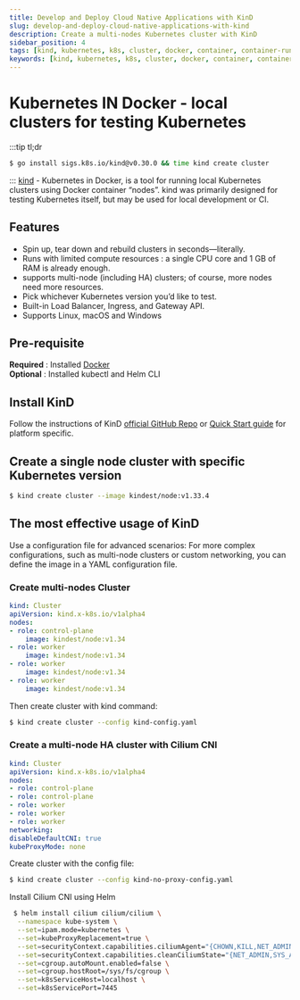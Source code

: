 ```yaml
---
title: Develop and Deploy Cloud Native Applications with KinD
slug: develop-and-deploy-cloud-native-applications-with-kind
description: Create a multi-nodes Kubernetes cluster with KinD
sidebar_position: 4
tags: [kind, kubernetes, k8s, cluster, docker, container, container-runtime, cloud-native, application, cncf, development, paas]
keywords: [kind, kubernetes, k8s, cluster, docker, container, container-runtime, cloud-native, application, cncf, development, paas]
---
```

# Kubernetes IN Docker - local clusters for testing Kubernetes
:::tip tl;dr
```sh
$ go install sigs.k8s.io/kind@v0.30.0 && time kind create cluster
```
:::
[kind](https://kind.sigs.k8s.io/) - Kubernetes in Docker, is a tool for running local Kubernetes clusters using Docker container “nodes”.
kind was primarily designed for testing Kubernetes itself, but may be used for local development or CI.  
## Features
- Spin up, tear down and rebuild clusters in seconds—literally.
- Runs with limited compute resources : a single CPU core and 1 GB of RAM is already enough.
- supports multi-node (including HA) clusters; of course, more nodes need more resources.
- Pick whichever Kubernetes version you’d like to test.
- Built-in Load Balancer, Ingress, and Gateway API.
- Supports Linux, macOS and Windows  
## Pre-requisite
**Required** : Installed [Docker](/blog/docker-quick-install)  
**Optional** : Installed kubectl and Helm CLI

## Install KinD
Follow the instructions of KinD [official GitHub Repo](https://github.com/kubernetes-sigs/kind) or [Quick Start guide](https://kind.sigs.k8s.io/docs/user/quick-start/) for platform specific.

## Create a single node cluster with specific Kubernetes version
```sh
$ kind create cluster --image kindest/node:v1.33.4
```

## The most effective usage of KinD
Use a configuration file for advanced scenarios: For more complex configurations, such as multi-node clusters or custom networking, you can define the image in a YAML configuration file.

### Create multi-nodes Cluster
```yaml title=kind-config.yaml
kind: Cluster
apiVersion: kind.x-k8s.io/v1alpha4
nodes:
- role: control-plane
    image: kindest/node:v1.34
- role: worker
    image: kindest/node:v1.34
- role: worker
    image: kindest/node:v1.34
- role: worker
    image: kindest/node:v1.34
```

Then create cluster with kind command:
```sh
$ kind create cluster --config kind-config.yaml
```

### Create a multi-node HA cluster with Cilium CNI
```yaml title=kind-no-proxy-config.yaml
kind: Cluster
apiVersion: kind.x-k8s.io/v1alpha4
nodes:
- role: control-plane
- role: control-plane
- role: worker
- role: worker
- role: worker
networking:
disableDefaultCNI: true
kubeProxyMode: none
```
Create cluster with the config file:
```sh
$ kind create cluster --config kind-no-proxy-config.yaml
```

Install Cilium CNI using Helm
```sh
 $ helm install cilium cilium/cilium \
  --namespace kube-system \
  --set=ipam.mode=kubernetes \
  --set=kubeProxyReplacement=true \
  --set=securityContext.capabilities.ciliumAgent="{CHOWN,KILL,NET_ADMIN,NET_RAW,IPC_LOCK,SYS_ADMIN,SYS_RESOURCE,DAC_OVERRIDE,FOWNER,SETGID,SETUID}" \
  --set=securityContext.capabilities.cleanCiliumState="{NET_ADMIN,SYS_ADMIN,SYS_RESOURCE}" \
  --set=cgroup.autoMount.enabled=false \
  --set=cgroup.hostRoot=/sys/fs/cgroup \
  --set=k8sServiceHost=localhost \
  --set=k8sServicePort=7445
```